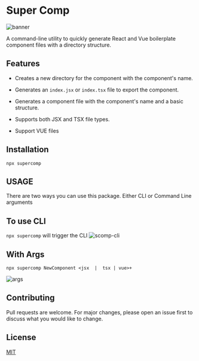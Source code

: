 # Super Comp
![banner](https://github.com/FurkanCodes/supercomp/assets/74744821/0319b2e1-e15d-489a-a880-88672274d78a)

A command-line utility to quickly generate React and Vue boilerplate component files with a directory structure.

## Features

- Creates a new directory for the component with the component's name.

- Generates an `index.jsx` or `index.tsx` file to export the component.

- Generates a component file with the component's name and a basic structure.

- Supports both JSX and TSX file types.

- Support VUE files

## Installation

  `npx supercomp`



## USAGE
There are two ways you can use this package. Either CLI or Command Line arguments

## To use CLI
`npx supercomp` will trigger the CLI
  ![scomp-cli](https://github.com/FurkanCodes/supercomp/assets/74744821/9993af13-394b-47d7-a700-ecdb55d5839e)


## With Args
`npx supercomp NewComponent <jsx  |  tsx | vue>+`
  
![args](https://github.com/FurkanCodes/supercomp/assets/74744821/13e21ace-5d56-4595-b6cf-fbd993dab73a)




## Contributing


Pull requests are welcome. For major changes, please open an issue first to discuss what you would like to change.


## License




[MIT](https://choosealicense.com/licenses/mit/)

